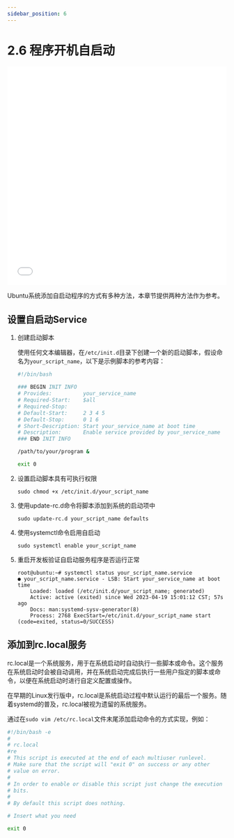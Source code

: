 ```yaml
---
sidebar_position: 6
---
```


# 2.6 程序开机自启动

<iframe src="//player.bilibili.com/player.html?aid=700903305&bvid=BV1rm4y1E73q&cid=1196557834&page=15" scrolling="no" border="0" frameborder="no" framespacing="0" width="100%" height="500" allowfullscreen="true"> </iframe>

Ubuntu系统添加自启动程序的方式有多种方法，本章节提供两种方法作为参考。

## 设置自启动Service

1. 创建启动脚本

   使用任何文本编辑器，在`/etc/init.d`目录下创建一个新的启动脚本，假设命名为`your_script_name`，以下是示例脚本的参考内容：

   ```bash
   #!/bin/bash
   
   ### BEGIN INIT INFO
   # Provides:          your_service_name
   # Required-Start:    $all
   # Required-Stop:     
   # Default-Start:     2 3 4 5
   # Default-Stop:      0 1 6
   # Short-Description: Start your_service_name at boot time
   # Description:       Enable service provided by your_service_name
   ### END INIT INFO
   
   /path/to/your/program &
   
   exit 0
   ```

2. 设置启动脚本具有可执行权限

   ```
   sudo chmod +x /etc/init.d/your_script_name
   ```

3. 使用update-rc.d命令将脚本添加到系统的启动项中

   ```
   sudo update-rc.d your_script_name defaults
   ```

   

4. 使用systemctl命令启用自启动

   ```
   sudo systemctl enable your_script_name
   ```

5. 重启开发板验证自启动服务程序是否运行正常

    ```
    root@ubuntu:~# systemctl status your_script_name.service 
    ● your_script_name.service - LSB: Start your_service_name at boot time
        Loaded: loaded (/etc/init.d/your_script_name; generated)
        Active: active (exited) since Wed 2023-04-19 15:01:12 CST; 57s ago
        Docs: man:systemd-sysv-generator(8)
        Process: 2768 ExecStart=/etc/init.d/your_script_name start (code=exited, status=0/SUCCESS)
    ```



## 添加到rc.local服务

rc.local是一个系统服务，用于在系统启动时自动执行一些脚本或命令。这个服务在系统启动时会被自动调用，并在系统启动完成后执行一些用户指定的脚本或命令，以便在系统启动时进行自定义配置或操作。

在早期的Linux发行版中，rc.local是系统启动过程中默认运行的最后一个服务。随着systemd的普及，rc.local被视为遗留的系统服务。

通过在`sudo vim /etc/rc.local`文件末尾添加启动命令的方式实现，例如：

```bash
#!/bin/bash -e
#
# rc.local
#re
# This script is executed at the end of each multiuser runlevel.
# Make sure that the script will "exit 0" on success or any other
# value on error.
#
# In order to enable or disable this script just change the execution
# bits.
#
# By default this script does nothing.

# Insert what you need

exit 0
```
